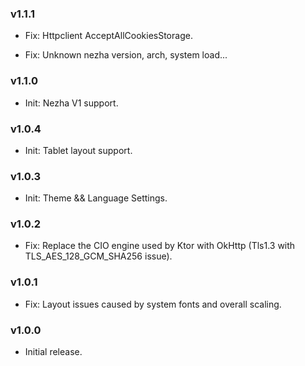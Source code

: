 
### v1.1.1

- Fix: Httpclient AcceptAllCookiesStorage.

- Fix: Unknown nezha version, arch, system load...

### v1.1.0

- Init: Nezha V1 support.

### v1.0.4

- Init: Tablet layout support.

### v1.0.3

- Init: Theme && Language Settings.

### v1.0.2

- Fix: Replace the CIO engine used by Ktor with OkHttp (Tls1.3 with TLS_AES_128_GCM_SHA256 issue).

### v1.0.1

- Fix: Layout issues caused by system fonts and overall scaling.

### v1.0.0

- Initial release.

